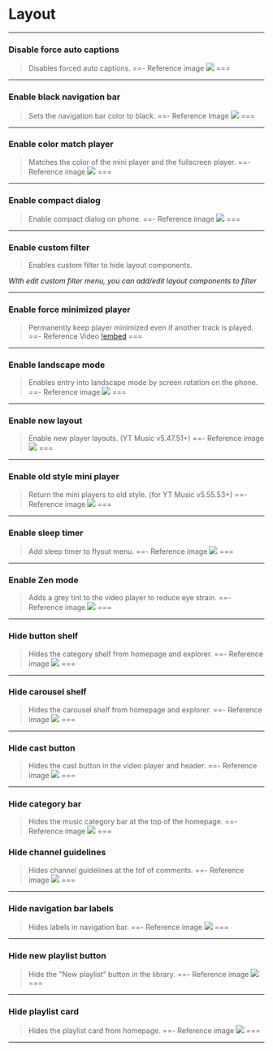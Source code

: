 # Layout
---
### Disable force auto captions
>Disables forced auto captions.
==- Reference image
![](/assets/ytmusic/layout/Disable-force-auto-captions.jpg)
===
---
### Enable black navigation bar
>Sets the navigation bar color to black.
==- Reference image
![](/assets/ytmusic/layout/Enable-black-navigation-bar.jpg)
===
---
### Enable color match player
>Matches the color of the mini player and the fullscreen player.
==- Reference image
![](/assets/ytmusic/layout/Enable-color-match-player.jpg)
===
---
### Enable compact dialog
>Enable compact dialog on phone.
==- Reference image
![](/assets/ytmusic/layout/Enable-compact-dialog.jpg)
===
---
### Enable custom filter
>Enables custom filter to hide layout components.

<i>WIth edit custom filter menu, you can add/edit layout components to filter</i>

---
### Enable force minimized player
>Permanently keep player minimized even if another track is played.
==- Reference Video
[!embed](https://www.youtube.com/embed/4n9AZbzHktU?autoplay=0&fs=0&iv_load_policy=3&showinfo=0&rel=0&cc_load_policy=0&start=0&end=0&vq=hd1080)
===
---
### Enable landscape mode
>Enables entry into landscape mode by screen rotation on the phone.
==- Reference image
![](/assets/ytmusic/layout/Enable-landscape-mode.jpg)
===
---
### Enable new layout
>Enable new player layouts. (YT Music v5.47.51+)
==- Reference image
![](/assets/ytmusic/layout/Enable-new-layout.jpg)
===
---
### Enable old style mini player
>Return the mini players to old style. (for YT Music v5.55.53+)
==- Reference image
![](/assets/ytmusic/layout/Enable-old-style-mini-player.jpg)
===
---
### Enable sleep timer
>Add sleep timer to flyout menu.
==- Reference image
![](/assets/ytmusic/layout/Enable-sleep-timer.jpg)
===
---
### Enable Zen mode
>Adds a grey tint to the video player to reduce eye strain.
==- Reference image
![](/assets/ytmusic/layout/Enable-Zen-Mode.jpg)
===
---
### Hide button shelf
>Hides the category shelf from homepage and explorer.
==- Reference image
![](/assets/ytmusic/layout/Hide-button-shelf.jpg)
===
---
### Hide carousel shelf
>Hides the carousel shelf from homepage and explorer.
==- Reference image
![](/assets/ytmusic/layout/Hide-carousel-shelf.jpg)
===
---
### Hide cast button
>Hides the cast button in the video player and header.
==- Reference image
![](/assets/ytmusic/layout/Hide-cast-button.jpg)
===
---
### Hide category bar
>Hides the music category bar at the top of the homepage.
==- Reference image
![](/assets/ytmusic/layout/Hide-category-bar.jpg)
===

### Hide channel guidelines
>Hides channel guidelines at the tof of comments.
==- Reference image
![](/assets/ytmusic/layout/Hide-channel-guidelines.jpg)
===
---
### Hide navigation bar labels
>Hides labels in navigation bar.
==- Reference image
![](/assets/ytmusic/layout/Hide-navigation-bar-labels.jpg)
===
---
### Hide new playlist button
>Hide the "New playlist" button in the library.
==- Reference image
![](/assets/ytmusic/layout/Hide-new-playlist-button.jpg)
===
---
### Hide playlist card
>Hides the playlist card from homepage.
==- Reference image
![](/assets/ytmusic/layout/Hide-playlist-card.jpg)
===
---